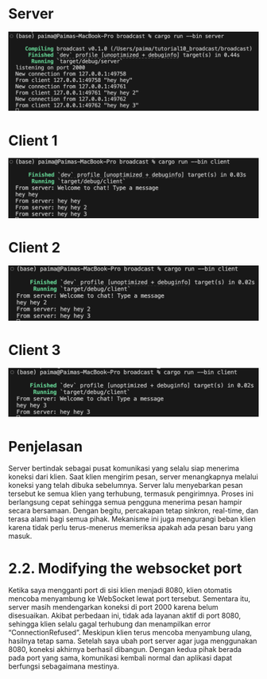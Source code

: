 # Server
![](server.png)

# Client 1
![](client1.png)

# Client 2
![](client2.png)

# Client 3
![](client3.png)

# Penjelasan
Server bertindak sebagai pusat komunikasi yang selalu siap menerima koneksi dari klien. Saat klien mengirim pesan, server menangkapnya melalui koneksi yang telah dibuka sebelumnya. Server lalu menyebarkan pesan tersebut ke semua klien yang terhubung, termasuk pengirimnya. Proses ini berlangsung cepat sehingga semua pengguna menerima pesan hampir secara bersamaan. Dengan begitu, percakapan tetap sinkron, real-time, dan terasa alami bagi semua pihak. Mekanisme ini juga mengurangi beban klien karena tidak perlu terus-menerus memeriksa apakah ada pesan baru yang masuk.

# 2.2. Modifying the websocket port
Ketika saya mengganti port di sisi klien menjadi 8080, klien otomatis mencoba menyambung ke WebSocket lewat port tersebut. Sementara itu, server masih mendengarkan koneksi di port 2000 karena belum disesuaikan. Akibat perbedaan ini, tidak ada layanan aktif di port 8080, sehingga klien selalu gagal terhubung dan menampilkan error “ConnectionRefused”. Meskipun klien terus mencoba menyambung ulang, hasilnya tetap sama. Setelah saya ubah port server agar juga menggunakan 8080, koneksi akhirnya berhasil dibangun. Dengan kedua pihak berada pada port yang sama, komunikasi kembali normal dan aplikasi dapat berfungsi sebagaimana mestinya.